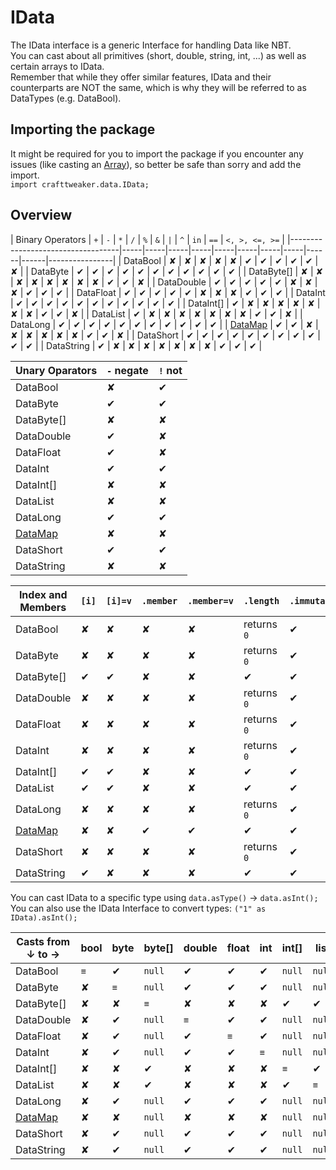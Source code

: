 # IData

The IData interface is a generic Interface for handling Data like NBT.  
You can cast about all primitives (short, double, string, int, ...) as well as certain arrays to IData.  
Remember that while they offer similar features, IData and their counterparts are NOT the same, which is why they will be referred to as DataTypes (e.g. DataBool).  


## Importing the package
It might be required for you to import the package if you encounter any issues (like casting an [Array](/AdvancedFunctions/Arrays_and_Loops/)), so better be safe than sorry and add the import.  
`import crafttweaker.data.IData;`

## Overview

| Binary Operators                  | `+` | `-` | `*` | `/` | `%` | `&` | `|` | `^` | `in` | `==` | `<, >, <=, >=` |
|-----------------------------------|-----|-----|-----|-----|-----|-----|-----|-----|------|------|----------------|
| DataBool                          | ✘  | ✘  | ✘   | ✘  | ✘  | ✔   | ✔  | ✔  | ✔    | ✔   | ✘             |
| DataByte                          | ✔  | ✔  | ✔   | ✔  | ✔  | ✔   | ✔  | ✔  | ✔    | ✔   | ✔             |
| DataByte[]                        | ✘  | ✘  | ✘   | ✘  | ✘  | ✘   | ✘  | ✘  | ✔    | ✔   | ✘             |
| DataDouble                        | ✔  | ✔  | ✔   | ✔  | ✔  | ✘   | ✘  | ✘  | ✔    | ✔   | ✔             |
| DataFloat                         | ✔  | ✔  | ✔   | ✔  | ✔  | ✘   | ✘  | ✘  | ✔    | ✔   | ✔             |
| DataInt                           | ✔  | ✔  | ✔   | ✔  | ✔  | ✔   | ✔  | ✔  | ✔    | ✔   | ✔             |
| DataInt[]                         | ✔  | ✘  | ✘   | ✘  | ✘  | ✘   | ✘  | ✘  | ✔    | ✔   | ✘             |
| DataList                          | ✔  | ✘  | ✘   | ✘  | ✘  | ✘   | ✘  | ✘  | ✔    | ✔   | ✘             |
| DataLong                          | ✔  | ✔  | ✔   | ✔  | ✔  | ✔   | ✔  | ✔  | ✔    | ✔   | ✔             |
| [DataMap](/Vanilla/Data/DataMap/) | ✔  | ✔  | ✘   | ✘  | ✘  | ✘   | ✘  | ✘  | ✔    | ✔   | ✘             |
| DataShort                         | ✔  | ✔  | ✔   | ✔  | ✔  | ✔   | ✔  | ✔  | ✔    | ✔   | ✔             |
| DataString                        | ✔  | ✘  | ✘   | ✘  | ✘  | ✘   | ✘  | ✘  | ✔    | ✔   | ✔             |


| Unary Oparators                   | `-` negate | `!` not  |
|-----------------------------------|------------|----------|
| DataBool                          | ✘          | ✔       |
| DataByte                          | ✔          | ✔       |
| DataByte[]                        | ✘          | ✘       |
| DataDouble                        | ✔          | ✘       |
| DataFloat                         | ✔          | ✘       |
| DataInt                           | ✔          | ✔       |
| DataInt[]                         | ✘          | ✘       |
| DataList                          | ✘          | ✘       |
| DataLong                          | ✔          | ✔       |
| [DataMap](/Vanilla/Data/DataMap/) | ✘          | ✘       |
| DataShort                         | ✔          | ✔       |
| DataString                        | ✘          | ✘       |


| Index and Members                 | `[i]` | `[i]=v`   | `.member` | `.member=v`   | `.length`   | `.immutable` | `.update(v)` |
|-----------------------------------|-------|-----------|-----------|---------------|-------------|--------------|--------------|
| DataBool                          | ✘    | ✘         | ✘        | ✘            | returns `0` | ✔            | ✔            |
| DataByte                          | ✘    | ✘         | ✘        | ✘            | returns `0` | ✔            | ✔            |
| DataByte[]                        | ✔    | ✔         | ✘        | ✘            | ✔           | ✔           | ✔            |
| DataDouble                        | ✘    | ✘         | ✘        | ✘            | returns `0` | ✔            | ✔            |
| DataFloat                         | ✘    | ✘         | ✘        | ✘            | returns `0` | ✔            | ✔            |
| DataInt                           | ✘    | ✘         | ✘        | ✘            | returns `0` | ✔            | ✔            |
| DataInt[]                         | ✔    | ✔         | ✘        | ✘            | ✔           | ✔           | ✔            |
| DataList                          | ✔    | ✔         | ✘        | ✘            | ✔           | ✔           | ✔            |
| DataLong                          | ✘    | ✘         | ✘        | ✘            | returns `0` | ✔            | ✔            |
| [DataMap](/Vanilla/Data/DataMap/) | ✘    | ✘         | ✔        | ✔            | ✔           | ✔           | ✔            |
| DataShort                         | ✘    | ✘         | ✘        | ✘            | returns `0` | ✔            | ✔            |
| DataString                        | ✔    | ✘         | ✘        | ✘            | ✔           | ✔           | ✔            |


You can cast IData to a specific type using `data.asType()` → `data.asInt();`  
You can also use the IData Interface to convert types: `("1" as IData).asInt();`

| Casts from ↓ to →                     | bool | byte | byte[] | double | float | int | int[]  | list     | long | [Map](/AdvancedFunctions/Associative_Arrays/)                 | short | string |
|---------------------------------------|------|------|--------|--------|-------|-----|--------|----------|------|---------------------------------------------------------------|-------|--------|
| DataBool                              | `≡`  | ✔    | `null` | ✔      | ✔   | ✔   | `null` | `null`  | ✔    | `null`                                                       | ✔     | ✔     |
| DataByte                              | ✘    | `≡`  | `null` | ✔      | ✔   | ✔   | `null` | `null`  | ✔    | `null`                                                       | ✔     | ✔     |
| DataByte[]                            | ✘    | ✘    | `≡`    | ✘      | ✘  | ✘   | ✔      | ✔      | ✘    | `null`                                                       | ✘     | ✔     |
| DataDouble                            | ✘    | ✔    | `null` | `≡`    | ✔   | ✔   | `null` | `null`  | ✔    | `null`                                                       | ✔     | ✔     |
| DataFloat                             | ✘    | ✔    | `null` | ✔      | `≡` | ✔   | `null` | `null`  | ✔    | `null`                                                       | ✔     | ✔     |
| DataInt                               | ✘    | ✔    | `null` | ✔      | ✔  | `≡`  | `null` | `null`  | ✔    | `null`                                                       | ✔     | ✔     |
| DataInt[]                             | ✘    | ✘    | ✔      | ✘      | ✘  | ✘   | `≡`    | ✔      | ✘    | `null`                                                       | ✘     | ✔     |
| DataList                              | ✘    | ✘    | ✔      | ✘      | ✘  | ✘   | ✔      | `≡`    | ✘    | `null`                                                       | ✘     | ✔     |
| DataLong                              | ✘    | ✔    | `null` | ✔      | ✔   | ✔   | `null` | `null` | `≡`   | `null`                                                       | ✔     | ✔     |
| [DataMap](/Vanilla/Data/DataMap/)     | ✘    | ✘    | `null` | ✘      | ✘   | ✘   | `null` | `null` | ✘    | `≡`                                                          | ✘     | ✔     |
| DataShort                             | ✘    | ✔    | `null` | ✔      | ✔   | ✔   | `null` | `null` | ✔    | `null`                                                       | `≡`   | ✔      |
| DataString                            | ✘    | ✔    | `null` | ✔      | ✔   | ✔   | `null` | `null` | ✔    | `null`                                                       | ✔     | `≡`    |